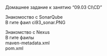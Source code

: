 <p class="has-line-data" data-line-start="0" data-line-end="1">Домашнее задание к занятию “09.03 CI\CD”</p>
<p class="has-line-data" data-line-start="2" data-line-end="4">Знакомоство с SonarQube<br>
В гите фаил ci93_sonar.PNG</p>
<p class="has-line-data" data-line-start="5" data-line-end="9">Знакомство с Nexus<br>
В гите фаилы<br>
maven-metadata.xml<br>
pom.xml</p>